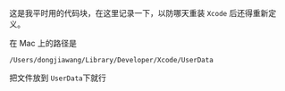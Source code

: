 这是我平时用的代码块，在这里记录一下，以防哪天重装 `Xcode` 后还得重新定义。



在 Mac 上的路径是

`/Users/dongjiawang/Library/Developer/Xcode/UserData`

把文件放到 `UserData`下就行

